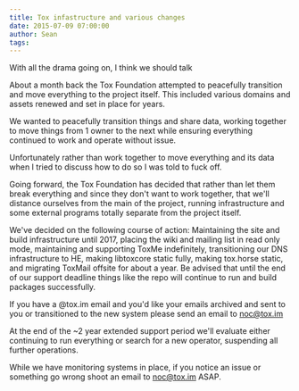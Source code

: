 ```yaml
---
title: Tox infastructure and various changes
date: 2015-07-09 07:00:00
author: Sean
tags:
---
```


With all the drama going on, I think we should talk

<!-- more -->

About a month back the Tox Foundation attempted to peacefully transition and move everything to the project itself. This included various domains and assets renewed and set in place for years.

We wanted to peacefully transition things and share data, working together to move things from 1 owner to the next while ensuring everything continued to work and operate without issue.

Unfortunately rather than work together to move everything and its data when I tried to discuss how to do so I was told to fuck off.

Going forward, the Tox Foundation has decided that rather than let them break everything and since they don't want to work together, that we'll distance
ourselves from the main of the project, running infrastructure and some external programs totally separate from the project itself.

We've decided on the following course of action: Maintaining the site and build infrastructure until 2017, placing the wiki and mailing list in read only mode, maintaining and supporting ToxMe indefinitely, transitioning our DNS infrastructure to HE, making libtoxcore static fully, making tox.horse static, and migrating ToxMail offsite for about a year.
Be advised that until the end of our support deadline things like the repo will continue to run and build packages successfully.

If you have a @tox.im email and you'd like your emails archived and sent to you or transitioned to the new system please send an email to noc@tox.im

At the end of the ~2 year extended support period we'll evaluate either continuing to run everything or search for a new operator, suspending all further operations.

While we have monitoring systems in place, if you notice an issue or something go wrong shoot an email to noc@tox.im ASAP.
